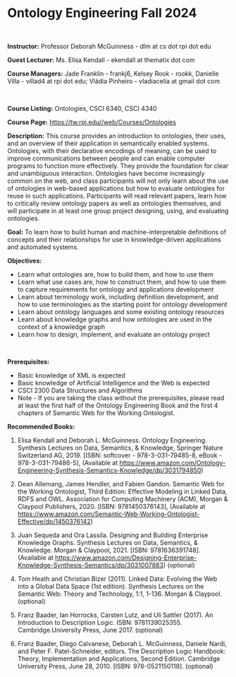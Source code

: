 # Ontology Engineering Fall 2024

<br />

<strong>Instructor:</strong> Professor Deborah McGuinness - dlm at cs dot rpi dot edu

<strong>Guest Lecturer:</strong> Ms. Elisa Kendall - ekendall at thematix dot com

<strong>Course Managers:</strong> Jade Franklin - frankj6, Kelsey Rook - rookk, Danielle Villa - villad4 at rpi dot edu; Vládia Pinheiro - vladiacelia at gmail dot com

<br />

<strong>Course Listing:</strong> Ontologies, CSCI 6340, CSCI 4340

<strong>Course Page:</strong> https://tw.rpi.edu//web/Courses/Ontologies

<strong>Description:</strong>
This course provides an introduction to ontologies, their uses, and an overview of their application in semantically enabled systems. Ontologies, with their declarative encodings of meaning, can be used to improve communications between people and can enable computer programs to function more effectively. They provide the foundation for clear and unambiguous interaction. Ontologies have become increasingly common on the web, and class participants will not only learn about the use of ontologies in web-based applications but how to evaluate ontologies for reuse in such applications. Participants will read relevant papers, learn how to critically review ontology papers as well as ontologies themselves, and will participate in at least one group project designing, using, and evaluating ontologies.
<br />

<strong>Goal:</strong>
To learn how to build human and machine-interpretable definitions of concepts and their relationships for use in knowledge-driven applications and automated systems.

<strong>Objectives:</strong>
<ul>
<li>Learn what ontologies are, how to build them, and how to use them </li>
<li>Learn what use cases are, how to construct them, and how to use them to capture requirements for ontology and applications development </li>
<li>Learn about terminology work, including definition development, and how to use terminologies as the starting point for ontology development </li>
<li>Learn about ontology languages and some existing ontology resources </li>
<li>Learn about knowledge graphs and how ontologies are used in the context of a knowledge graph </li>
<li>Learn how to design, implement, and evaluate an ontology project </li>
</ul>
<br />

<strong>Prerequisites:</strong>
<ul>
<li>Basic knowledge of XML is expected </li>
<li>Basic knowledge of Artificial Intelligence and the Web is expected </li>
<li>CSCI 2300  Data Structures and Algorithms </li>
<li>Note - If you are taking the class without the prerequisites, please read at least the first half of the Ontology Engineering Book and the first 4 chapters of Semantic Web for the Working Ontologist. </li>
</ul>

<strong>Recommended Books:</strong>
1. Elisa Kendall and Deborah L. McGuinness.  Ontology Engineering. Synthesis Lectures on Data, Semantics, & Knowledge, Springer Nature Switzerland AG, 2019. [ISBN: softcover - 978-3-031-79485-8, eBook - 978-3-031-79486-5], (Available at https://www.amazon.com/Ontology-Engineering-Synthesis-Semantics-Knowledge/dp/3031794850)

2. Dean Allemang, James Hendler, and Fabien Gandon. Semantic Web for the Working Ontologist, Third Edition: Effective Modeling in Linked Data, RDFS and OWL. Association for Computing Machinery (ACM), Morgan & Claypool Publishers, 2020. [ISBN: 9781450376143], (Available at https://www.amazon.com/Semantic-Web-Working-Ontologist-Effective/dp/1450376142)

3. Juan Sequeda and Ora Lassila. Designing and Building Enterprise Knowledge Graphs. Synthesis Lectures on Data, Semantics, & Knowledge. Morgan & Claypool, 2021. [ISBN: 9781636391748]. (Available at https://www.amazon.com/Designing-Enterprise-Knowledge-Synthesis-Semantics/dp/3031007883) (optional)

4. Tom Heath and Christian Bizer (2011). Linked Data: Evolving the Web into a Global Data Space (1st edition). Synthesis Lectures on the Semantic Web: Theory and Technology, 1:1, 1-136. Morgan & Claypool. (optional)

5. Franz Baader, Ian Horrocks, Carsten Lutz, and Uli Sattler (2017). An Introduction to Description Logic. ISBN: 9781139025355. Cambridge.University Press, June 2017. (optional)

6. Franz Baader, Diego Calvanese, Deborah L. McGuinness, Daniele Nardi, and Peter F. Patel-Schneider, editors.  The Description Logic Handbook: Theory, Implementation and Applications, Second Edition. Cambridge University Press, June 28, 2010. [ISBN: 978-0521150118]. (optional)
